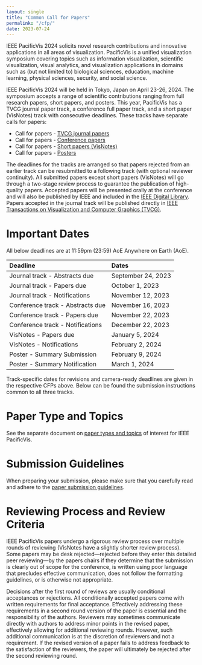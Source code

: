 ```yaml
---
layout: single
title: "Common Call for Papers"
permalink: "/cfp/"
date: 2023-07-24
---
```


IEEE PacificVis 2024 solicits novel research contributions and innovative applications in all areas of visualization. PacificVis is a unified visualization symposium covering topics such as information visualization, scientific visualization, visual analytics, and visualization applications in domains such as (but not limited to) biological sciences, education, machine learning, physical sciences, security, and social science.

IEEE PacificVis 2024 will be held in Tokyo, Japan on April 23-26, 2024. The symposium accepts a range of scientific contributions ranging from full research papers, short papers, and posters. This year, PacificVis has a TVCG journal paper track, a conference full paper track, and a short paper (VisNotes) track with consecutive deadlines. These tracks have separate calls for papers:

- Call for papers - [TVCG journal papers](/pvis2024/cfp/journal/)
- Call for papers - [Conference papers](/pvis2024/cfp/conf/)
- Call for papers - [Short papers (VisNotes)](/pvis2024/cfp/note/)
- Call for papers - [Posters](/pvis2024/cfp/poster/)

The deadlines for the tracks are arranged so that papers rejected from an earlier track can be resubmitted to a following track (with optional reviewer continuity). All submitted papers except short papers (VisNotes) will go through a two-stage review process to guarantee the publication of high-quality papers. Accepted papers will be presented orally at the conference and will also be published by IEEE and included in the [IEEE Digital Library](https://www.ieee.org/publications/subscriptions/products/mdl/ieeexplore-access.html). Papers accepted in the journal track will be published directly in [IEEE Transactions on Visualization and Computer Graphics (TVCG)](https://ieeexplore.ieee.org/xpl/RecentIssue.jsp?punumber=2945).


# Important Dates

All below deadlines are at 11:59pm (23:59) AoE Anywhere on Earth (AoE).

| Deadline | Dates |
| :------- | :----- |
Journal track - Abstracts due | September 24, 2023
Journal track - Papers due | October 1, 2023
Journal track - Notifications | November 12, 2023
Conference track - Abstracts due | November 16, 2023
Conference track - Papers due | November 22, 2023
Conference track - Notifications | December 22, 2023
VisNotes - Papers due | January 5, 2024
VisNotes - Notifications | February 2, 2024
Poster - Summary Submission | February 9, 2024
Poster - Summary Notification | March 1, 2024




Track-specific dates for revisions and camera-ready deadlines are given in the respective CFPs above. Below can be found the submission instructions common to all three tracks.


# Paper Type and Topics

See the separate document on [paper types and topics](/pvis2024/cfp/types/) of interest for IEEE PacificVis.


# Submission Guidelines

When preparing your submission, please make sure that you carefully read and adhere to the [paper submission guidelines](/pvis2024/cfp/guidelines/).


# Reviewing Process and Review Criteria

IEEE PacificVis papers undergo a rigorous review process over multiple rounds of reviewing (VisNotes have a slightly shorter review process). Some papers may be desk rejected—rejected before they enter this detailed peer reviewing—by the papers chairs if they determine that the submission is clearly out of scope for the conference, is written using poor language that precludes effective communication, does not follow the formatting guidelines, or is otherwise not appropriate.

Decisions after the first round of reviews are usually conditional acceptances or rejections. All conditionally accepted papers come with written requirements for final acceptance. Effectively addressing these requirements in a second round version of the paper is essential and the responsibility of the authors. Reviewers may sometimes communicate directly with authors to address minor points in the revised paper, effectively allowing for additional reviewing rounds. However, such additional communication is at the discretion of reviewers and not a requirement. If the revised version of a paper fails to address feedback to the satisfaction of the reviewers, the paper will ultimately be rejected after the second reviewing round.
